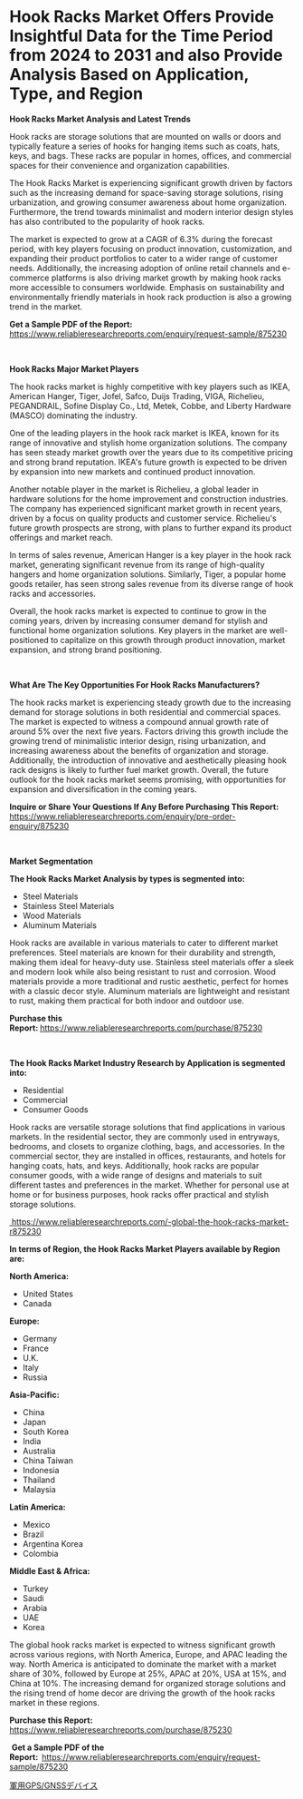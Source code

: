 <p><h1>Hook Racks Market Offers Provide Insightful Data for the Time Period from 2024 to 2031 and also Provide Analysis Based on Application, Type, and Region</h1></p><p><strong>Hook Racks Market Analysis and Latest Trends</strong></p>
<p><p>Hook racks are storage solutions that are mounted on walls or doors and typically feature a series of hooks for hanging items such as coats, hats, keys, and bags. These racks are popular in homes, offices, and commercial spaces for their convenience and organization capabilities.</p><p>The Hook Racks Market is experiencing significant growth driven by factors such as the increasing demand for space-saving storage solutions, rising urbanization, and growing consumer awareness about home organization. Furthermore, the trend towards minimalist and modern interior design styles has also contributed to the popularity of hook racks.</p><p>The market is expected to grow at a CAGR of 6.3% during the forecast period, with key players focusing on product innovation, customization, and expanding their product portfolios to cater to a wider range of customer needs. Additionally, the increasing adoption of online retail channels and e-commerce platforms is also driving market growth by making hook racks more accessible to consumers worldwide. Emphasis on sustainability and environmentally friendly materials in hook rack production is also a growing trend in the market.</p></p>
<p><strong>Get a Sample PDF of the Report:&nbsp;</strong> <a href="https://www.reliableresearchreports.com/enquiry/request-sample/875230">https://www.reliableresearchreports.com/enquiry/request-sample/875230</a></p>
<p>&nbsp;</p>
<p><strong>Hook Racks Major Market Players</strong></p>
<p><p>The hook racks market is highly competitive with key players such as IKEA, American Hanger, Tiger, Jofel, Safco, Duijs Trading, VIGA, Richelieu, PEGANDRAIL, Sofine Display Co., Ltd, Metek, Cobbe, and Liberty Hardware (MASCO) dominating the industry.</p><p>One of the leading players in the hook rack market is IKEA, known for its range of innovative and stylish home organization solutions. The company has seen steady market growth over the years due to its competitive pricing and strong brand reputation. IKEA's future growth is expected to be driven by expansion into new markets and continued product innovation.</p><p>Another notable player in the market is Richelieu, a global leader in hardware solutions for the home improvement and construction industries. The company has experienced significant market growth in recent years, driven by a focus on quality products and customer service. Richelieu's future growth prospects are strong, with plans to further expand its product offerings and market reach.</p><p>In terms of sales revenue, American Hanger is a key player in the hook rack market, generating significant revenue from its range of high-quality hangers and home organization solutions. Similarly, Tiger, a popular home goods retailer, has seen strong sales revenue from its diverse range of hook racks and accessories.</p><p>Overall, the hook racks market is expected to continue to grow in the coming years, driven by increasing consumer demand for stylish and functional home organization solutions. Key players in the market are well-positioned to capitalize on this growth through product innovation, market expansion, and strong brand positioning.</p></p>
<p>&nbsp;</p>
<p><strong>What Are The Key Opportunities For Hook Racks Manufacturers?</strong></p>
<p><p>The hook racks market is experiencing steady growth due to the increasing demand for storage solutions in both residential and commercial spaces. The market is expected to witness a compound annual growth rate of around 5% over the next five years. Factors driving this growth include the growing trend of minimalistic interior design, rising urbanization, and increasing awareness about the benefits of organization and storage. Additionally, the introduction of innovative and aesthetically pleasing hook rack designs is likely to further fuel market growth. Overall, the future outlook for the hook racks market seems promising, with opportunities for expansion and diversification in the coming years.</p></p>
<p><strong>Inquire or Share Your Questions If Any Before Purchasing This Report:</strong> <a href="https://www.reliableresearchreports.com/enquiry/pre-order-enquiry/875230">https://www.reliableresearchreports.com/enquiry/pre-order-enquiry/875230</a></p>
<p>&nbsp;</p>
<p><strong>Market Segmentation</strong></p>
<p><strong>The Hook Racks Market Analysis by types is segmented into:</strong></p>
<p><ul><li>Steel Materials</li><li>Stainless Steel Materials</li><li>Wood Materials</li><li>Aluminum Materials</li></ul></p>
<p><p>Hook racks are available in various materials to cater to different market preferences. Steel materials are known for their durability and strength, making them ideal for heavy-duty use. Stainless steel materials offer a sleek and modern look while also being resistant to rust and corrosion. Wood materials provide a more traditional and rustic aesthetic, perfect for homes with a classic decor style. Aluminum materials are lightweight and resistant to rust, making them practical for both indoor and outdoor use.</p></p>
<p><strong>Purchase this Report:&nbsp;</strong><a href="https://www.reliableresearchreports.com/purchase/875230">https://www.reliableresearchreports.com/purchase/875230</a></p>
<p>&nbsp;</p>
<p><strong>The Hook Racks Market Industry Research by Application is segmented into:</strong></p>
<p><ul><li>Residential</li><li>Commercial</li><li>Consumer Goods</li></ul></p>
<p><p>Hook racks are versatile storage solutions that find applications in various markets. In the residential sector, they are commonly used in entryways, bedrooms, and closets to organize clothing, bags, and accessories. In the commercial sector, they are installed in offices, restaurants, and hotels for hanging coats, hats, and keys. Additionally, hook racks are popular consumer goods, with a wide range of designs and materials to suit different tastes and preferences in the market. Whether for personal use at home or for business purposes, hook racks offer practical and stylish storage solutions.</p></p>
<p><a href="https://www.reliableresearchreports.com/-global-the-hook-racks-market-r875230">&nbsp;https://www.reliableresearchreports.com/-global-the-hook-racks-market-r875230</a></p>
<p><strong>In terms of Region, the Hook Racks Market Players available by Region are:</strong></p>
<p>
    <p> <strong> North America: </strong>
        <ul>
            <li>United States</li>
            <li>Canada</li>
        </ul>
        </p> 
    <p> <strong> Europe: </strong>
        <ul>
            <li>Germany</li>
            <li>France</li>
            <li>U.K.</li>
            <li>Italy</li>
            <li>Russia</li>
        </ul>
        </p> 
    <p> <strong> Asia-Pacific: </strong>
        <ul>
            <li>China</li>
            <li>Japan</li>
            <li>South Korea</li>
            <li>India</li>
            <li>Australia</li>
            <li>China Taiwan</li>
            <li>Indonesia</li>
            <li>Thailand</li>
            <li>Malaysia</li>
        </ul>
        </p> 
    <p> <strong> Latin America: </strong>
        <ul>
            <li>Mexico</li>
            <li>Brazil</li>
            <li>Argentina Korea</li>
            <li>Colombia</li>
        </ul>
        </p> 
    <p> <strong> Middle East & Africa: </strong>
        <ul>
            <li>Turkey</li>
            <li>Saudi</li>
            <li>Arabia</li>
            <li>UAE</li>
            <li>Korea</li>
        </ul>
    </p>
    </p>
<p><p>The global hook racks market is expected to witness significant growth across various regions, with North America, Europe, and APAC leading the way. North America is anticipated to dominate the market with a market share of 30%, followed by Europe at 25%, APAC at 20%, USA at 15%, and China at 10%. The increasing demand for organized storage solutions and the rising trend of home decor are driving the growth of the hook racks market in these regions.</p></p>
<p><strong>Purchase this Report: </strong><a href="https://www.reliableresearchreports.com/purchase/875230">https://www.reliableresearchreports.com/purchase/875230</a></p>
<p>&nbsp;<strong>Get a Sample PDF of the Report:&nbsp;&nbsp;</strong><a href="https://www.reliableresearchreports.com/enquiry/request-sample/875230">https://www.reliableresearchreports.com/enquiry/request-sample/875230</a></p>
<p><strong></strong></p>
<p><p><a href="https://github.com/oqxogxyvqe90775/Market-Research-Report-List-2/blob/main/173105584723.md">軍用GPS/GNSSデバイス</a></p></p>